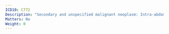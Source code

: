 ```yaml
---
ICD10: C772
Description: "Secondary and unspecified malignant neoplasm: Intra-abdominal lymph nodes"
Matters: No
Weight: 0
---
```

